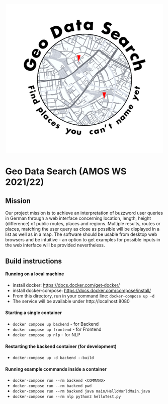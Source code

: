 <p align="center">
  <img src="https://raw.githubusercontent.com/amosproj/amos2021ws01-geo-data-search/main/Deliverables/2021-10-27_sprint-01-team-logo.png" width="500"/>
</p>

# Geo Data Search (AMOS WS 2021/22)
## Mission
Our project mission is to achieve an interpretation of buzzword user queries in German through a web interface concerning location, length, height (difference) of public routes, places and regions. Multiple results, routes or places, matching the user query as close as possible will be displayed in a list as well as in a map. The software should be usable from desktop web browsers and be intuitive - an option to get examples for possible inputs in the web interface will be provided nevertheless.


## Build instructions
#### Running on a local machine
- install docker: https://docs.docker.com/get-docker/
- install docker-compose: https://docs.docker.com/compose/install/
- From this directory, run in your command line: `docker-compose up -d`
- The service will be available under http://localhost:8080

#### Starting a single container
- `docker compose up backend` - for Backend
- `docker compose up frontend` - for Frontend
- `docker compose up nlp` - for NLP

#### Restarting the backend container (for development)
- `docker-compose up -d backend --build`

#### Running example commands inside a container
- `docker-compose run --rm backend <COMMAND>`
- `docker-compose run --rm backend pwd`
- `docker-compose run --rm backend java main/HelloWorldMain.java`
- `docker-compose run --rm nlp python3 helloTest.py`
